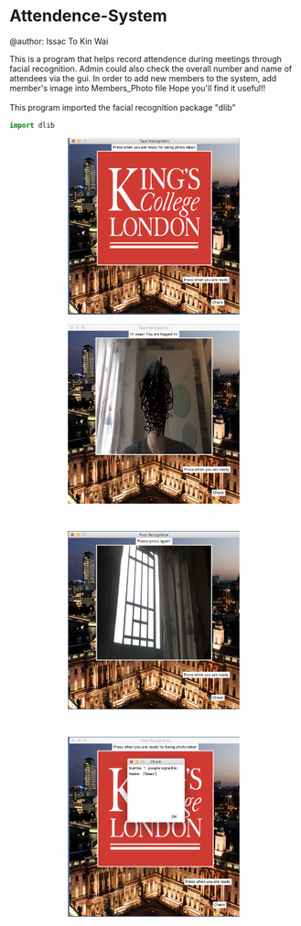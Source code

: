 # Attendence-System
@author: Issac To Kin Wai



This is a program that helps record attendence during meetings through facial recognition.
Admin could also check the overall number and name of attendees via the gui.
In order to add new members to the system, add member's image into Members_Photo file
Hope you'll find it useful!!<br/>
<br/>
This program imported the facial recognition package "dlib"
```python
import dlib
```

<p align="center">
<img src="https://github.com/issacto/Attendence-System/blob/master/Images/Menu.png" width="300">
</p> 
<p align="center">
<img src="https://github.com/issacto/Attendence-System/blob/master/Images/Members%20taken.png" width="300">
</p>
<br>
<p align="center">
<img src="https://github.com/issacto/Attendence-System/blob/master/Images/Noone%20spotted.png" width="300">
</p>
<br>
<p align="center">
<img src="https://github.com/issacto/Attendence-System/blob/master/Images/people%20signed%20in.png" width="300">
</p>
<br>

